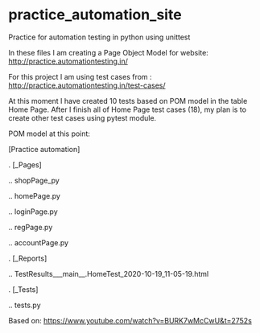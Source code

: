 # practice_automation_site
Practice for automation testing in python using unittest

In these files I am creating a Page Object Model for website: 
http://practice.automationtesting.in/

For this project I am using test cases from : 
http://practice.automationtesting.in/test-cases/

At this moment I have created 10 tests based on POM model in the table Home Page.
After I finish all of Home Page test cases (18), my plan is to create other test cases using pytest module. 

POM model at this point:

[Practice automation]

. [_Pages]
  
  .. shopPage_py
  
  .. homePage.py
  
  .. loginPage.py
  
  .. regPage.py
  
  .. accountPage.py
  
. [_Reports]
  
  .. TestResults___main__.HomeTest_2020-10-19_11-05-19.html

. [_Tests]
  
  .. tests.py

Based on: https://www.youtube.com/watch?v=BURK7wMcCwU&t=2752s
